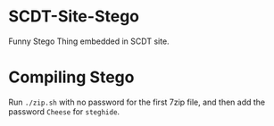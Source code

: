 # SCDT-Site-Stego
Funny Stego Thing embedded in SCDT site. 

# Compiling Stego
Run `./zip.sh` with no password for the first 7zip file, and then add the password `Cheese` for `steghide`.
